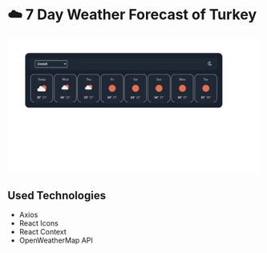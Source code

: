 # ☁️ 7 Day Weather Forecast of Turkey

![image](/public/screenshot.png)

## Used Technologies

- Axios
- React Icons
- React Context
- OpenWeatherMap API
